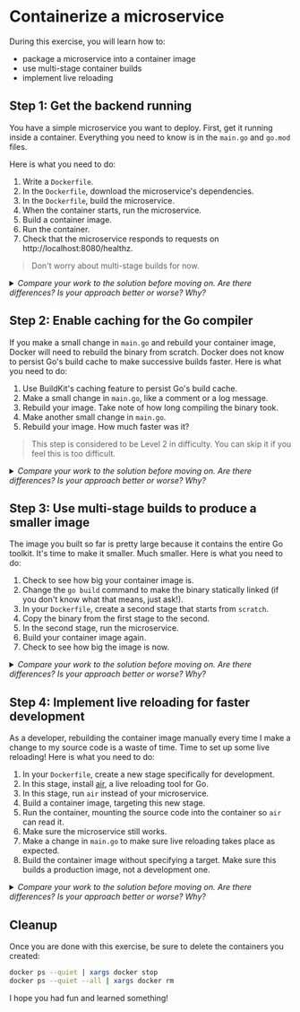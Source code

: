# Containerize a microservice

During this exercise, you will learn how to:

- package a microservice into a container image
- use multi-stage container builds
- implement live reloading

## Step 1: Get the backend running

You have a simple microservice you want to deploy. First, get it running inside
a container. Everything you need to know is in the `main.go` and `go.mod` files.

Here is what you need to do:

1. Write a `Dockerfile`.
2. In the `Dockerfile`, download the microservice's dependencies.
3. In the `Dockerfile`, build the microservice.
4. When the container starts, run the microservice.
5. Build a container image.
6. Run the container.
7. Check that the microservice responds to requests on
   http://localhost:8080/healthz.

> Don't worry about multi-stage builds for now.

<details>
    <summary><em>
    Compare your work to the solution before moving on. Are there differences? Is your approach better or worse? Why?
    </em></summary>

Your `Dockerfile` should look like:

```dockerfile
FROM golang:1.16-alpine

WORKDIR /app

COPY go.* ./
RUN go mod download

COPY main.go main.go
RUN go build -ldflags="-s -w" -o=microservice

EXPOSE 8080
ENTRYPOINT ["/app/microservice"]
```

The commands you use to build and run the container should be:

```bash
docker build -t microservice .
docker run -p 8080:8080 microservice
```

</details>

## Step 2: Enable caching for the Go compiler

If you make a small change in `main.go` and rebuild your container image,
Docker will need to rebuild the binary from scratch. Docker does not know to
persist Go's build cache to make successive builds faster. Here is what you
need to do:

1. Use BuildKit's caching feature to persist Go's build cache.
2. Make a small change in `main.go`, like a comment or a log message.
3. Rebuild your image. Take note of how long compiling the binary took.
4. Make another small change in `main.go`.
5. Rebuild your image. How much faster was it?

> This step is considered to be Level 2 in difficulty. You can skip it if you
> feel this is too difficult.

<details>
    <summary><em>
    Compare your work to the solution before moving on. Are there differences? Is your approach better or worse? Why?
    </em></summary>

The `RUN` instruction that builds the binary should look like this:

```dockerfile
RUN --mount=type=cache,target=/root/.cache/go-build \
    go build -ldflags="-s -w" -o=microservice
```

</details>

## Step 3: Use multi-stage builds to produce a smaller image

The image you built so far is pretty large because it contains the entire Go
toolkit. It's time to make it smaller. Much smaller. Here is what you need to
do:

1. Check to see how big your container image is.
2. Change the `go build` command to make the binary statically linked (if you
   don't know what that means, just ask!).
3. In your `Dockerfile`, create a second stage that starts from `scratch`.
4. Copy the binary from the first stage to the second.
5. In the second stage, run the microservice.
6. Build your container image again.
7. Check to see how big the image is now.

<details>
    <summary><em>
    Compare your work to the solution before moving on. Are there differences? Is your approach better or worse? Why?
    </em></summary>

Your `Dockerfile` should look like this:

```dockerfile
FROM golang:1.16-alpine AS build

WORKDIR /app

COPY go.* ./
RUN go mod download

COPY main.go main.go
RUN --mount=type=cache,target=/root/.cache/go-build \
    CGO_ENABLED=0 go build -ldflags="-s -w" -o=microservice

# =========================================================

FROM scratch

COPY --from=build /app/microservice /microservice

EXPOSE 8080
ENTRYPOINT ["/microservice"]
```

</details>

## Step 4: Implement live reloading for faster development

As a developer, rebuilding the container image manually every time I make a
change to my source code is a waste of time. Time to set up some live reloading!
Here is what you need to do:

1. In your `Dockerfile`, create a new stage specifically for development.
2. In this stage, install [air](https://github.com/cosmtrek/air), a live
   reloading tool for Go.
3. In this stage, run `air` instead of your microservice.
4. Build a container image, targeting this new stage.
5. Run the container, mounting the source code into the container so `air` can
   read it.
6. Make sure the microservice still works.
7. Make a change in `main.go` to make sure live reloading takes place as
   expected.
8. Build the container image without specifying a target. Make sure this builds
   a production image, not a development one.

<details>
    <summary><em>
    Compare your work to the solution before moving on. Are there differences? Is your approach better or worse? Why?
    </em></summary>

Your `Dockerfile` should look like this:

```dockerfile
FROM golang:1.16-alpine AS base

WORKDIR /app

# =========================================================

FROM base AS development

RUN go install github.com/cosmtrek/air@v1.27.3

EXPOSE 8080
CMD ["air"]

# =========================================================

FROM base AS build

COPY go.* ./
RUN go mod download

COPY main.go main.go
RUN --mount=type=cache,target=/root/.cache/go-build \
    CGO_ENABLED=0 go build -ldflags="-s -w" -o=microservice

# =========================================================

FROM scratch AS production

COPY --from=build /app/microservice /microservice

EXPOSE 8080
ENTRYPOINT ["/microservice"]
```

To build and run your container with live reloading, you should use:

```bash
docker build -t microservice --target=development .
docker run -it -p 8080:8080 -v $PWD:/app microservice
```

These commands should still work as before:

```bash
docker build -t microservice .
docker run -p 8080:8080 microservice
```

</details>

## Cleanup

Once you are done with this exercise, be sure to delete the containers you
created:

```bash
docker ps --quiet | xargs docker stop
docker ps --quiet --all | xargs docker rm
```

I hope you had fun and learned something!
